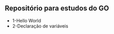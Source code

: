 <h2>Repositório para estudos do GO</h2>

<ul>
  <li>1-Hello World</li>
  <li>2-Declaração de variáveis</li>

</ul>
